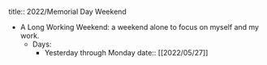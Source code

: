 title:: 2022/Memorial Day Weekend

- A Long Working Weekend: a weekend alone to focus on myself and my work.
	- Days:
		- Yesterday through Monday
		  date:: [[2022/05/27]]